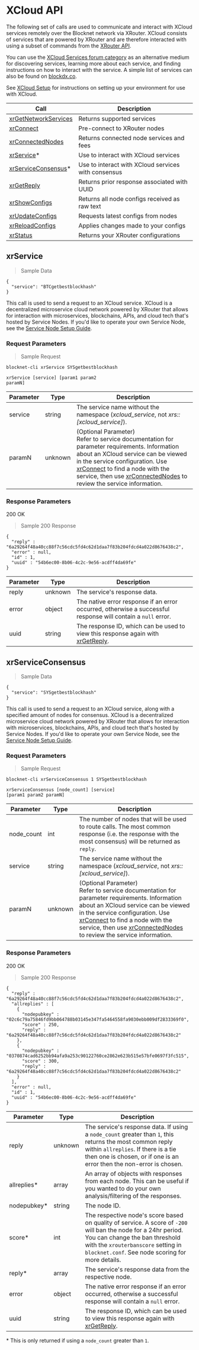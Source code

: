 # XCloud API

The following set of calls are used to communicate and interact with XCloud services remotely over the Blocknet network via XRouter. XCloud consists of services that are powered by XRouter and are therefore interacted with using a subset of commands from the [XRouter API](#xrouter-api). 

You can use the [XCloud Services forum category](https://forum.blocknet.co/c/xcloud-services) as an alternative medium for discovering services, learning more about each service, and finding instructions on how to interact with the service. A simple list of services can also be found on [blockdx.co](https://blockdx.co/xcloud-services).

See [XCloud Setup](#xcloud-setup) for instructions on setting up your environment for use with XCloud.


Call                                              | Description
--------------------------------------------------|---------------
[xrGetNetworkServices](#xrgetnetworkservices)     | Returns supported services
[xrConnect](#xrconnect)                           | Pre-connect to XRouter nodes
[xrConnectedNodes](#xrconnectednodes)             | Returns connected node services and fees
[xrService](#xrservice)*                          | Use to interact with XCloud services
[xrServiceConsensus](#xrServiceconsensus)*        | Use to interact with XCloud services with consensus
[xrGetReply](#xrgetreply)                         | Returns prior response associated with UUID
[xrShowConfigs](#xrshowconfigs)                   | Returns all node configs received as raw text
[xrUpdateConfigs](#xrupdateconfigs)               | Requests latest configs from nodes
[xrReloadConfigs](#xrreloadconfigs)               | Applies changes made to your configs
[xrStatus](#xrstatus)                             | Returns your XRouter configurations










## xrService

> Sample Data

```cli
{
  "service": "BTCgetbestblockhash"
}
```
This call is used to send a request to an XCloud service. XCloud is a decentralized microservice cloud network powered by XRouter that allows for interaction with microservices, blockchains, APIs, and cloud tech that's hosted by Service Nodes. If you'd like to operate your own Service Node, see the [Service Node Setup Guide](https://docs.blocknet.co/service-nodes/setup).


### Request Parameters

> Sample Request

```cli
blocknet-cli xrService SYSgetbestblockhash
```
<code class="api-call">xrService [service] [param1 param2 paramN]</code>

Parameter       | Type    | Description
----------------|---------|-------------
service         | string  | The service name without the namespace (*xcloud_service*, not *xrs::[xcloud_service]*).
paramN          | unknown | (Optional Parameter)<br>Refer to service documentation for parameter requirements. Information about an XCloud service can be viewed in the service configuration. Use [xrConnect](#xrconnect) to find a node with the service, then use [xrConnectedNodes](#xrconnectednodes) to review the service information.


### Response Parameters

<aside class="success">
200 OK
</aside>

> Sample 200 Response

```cli
{
  "reply" : "6a29264f48a40cc88f7c56cdc5fd4c62d1daa7f83b204fdcd4a022d8676438c2",
  "error" : null,
  "id" : 1,
  "uuid" : "54b6ec00-8b06-4c2c-9e56-acdff4da69fe"
}
```

Parameter       | Type    | Description
----------------|---------|-------------
reply           | unknown | The service's response data.
error           | object  | The native error response if an error occurred, otherwise a successful response will contain a `null` error.
uuid            | string  | The response ID, which can be used to view this response again with [xrGetReply](#xrgetreply).










## xrServiceConsensus

> Sample Data

```cli
{
  "service": "SYSgetbestblockhash"
}
```
This call is used to send a request to an XCloud service, along with a specified amount of nodes for consensus. XCloud is a decentralized microservice cloud network powered by XRouter that allows for interaction with microservices, blockchains, APIs, and cloud tech that's hosted by Service Nodes. If you'd like to operate your own Service Node, see the [Service Node Setup Guide](https://docs.blocknet.co/service-nodes/setup).


### Request Parameters

> Sample Request

```cli
blocknet-cli xrServiceConsensus 1 SYSgetbestblockhash
```
<code class="api-call">xrServiceConsensus [node_count] [service] [param1 param2 paramN]</code>

Parameter       | Type    | Description
----------------|---------|-------------
node_count      | int     | The number of nodes that will be used to route calls. The most common response (i.e. the response with the most consensus) will be returned as `reply`.
service         | string  | The service name without the namespace (*xcloud_service*, not *xrs::[xcloud_service]*).
paramN          | unknown | (Optional Parameter)<br>Refer to service documentation for parameter requirements. Information about an XCloud service can be viewed in the service configuration. Use [xrConnect](#xrconnect) to find a node with the service, then use [xrConnectedNodes](#xrconnectednodes) to review the service information.


### Response Parameters

<aside class="success">
200 OK
</aside>

> Sample 200 Response

```cli
{
  "reply" : "6a29264f48a40cc88f7c56cdc5fd4c62d1daa7f83b204fdcd4a022d8676438c2",
  "allreplies" : [
    {
      "nodepubkey" : "02c6c79a75846fd9bb064788b03145e347fa5464558fa9030ebb009df2833369f0",
      "score" : 250,
      "reply" : "6a29264f48a40cc88f7c56cdc5fd4c62d1daa7f83b204fdcd4a022d8676438c2"
    },
    {
      "nodepubkey" : "0370874cad6252bb94afa9a253c90122760ce2862e623b515e57bfe0697f3fc515",
      "score" : 300,
      "reply" : "6a29264f48a40cc88f7c56cdc5fd4c62d1daa7f83b204fdcd4a022d8676438c2"
    }
  ],
  "error" : null,
  "id" : 1,
  "uuid" : "54b6ec00-8b06-4c2c-9e56-acdff4da69fe"
}
```

Parameter       | Type    | Description
----------------|---------|-------------
reply           | unknown | The service's response data. If using a `node_count` greater than `1`, this returns the most common reply within `allreplies`. If there is a tie then one is chosen, or if one is an error then the non-error is chosen.
allreplies*     | array   | An array of objects with responses from each node. This can be useful if you wanted to do your own analysis/filtering of the responses.
nodepubkey*     | string  | The node ID.
score*          | int     | The respective node's score based on quality of service. A score of `-200` will ban the node for a 24hr period. You can change the ban threshold with the `xrouterbanscore` setting in `blocknet.conf`. See node scoring for more details.
reply*          | array   | The service's response data from the respective node.
error           | object  | The native error response if an error occurred, otherwise a successful response will contain a `null` error.
uuid            | string  | The response ID, which can be used to view this response again with [xrGetReply](#xrgetreply).

\* This is only returned if using a `node_count` greater than `1`.









